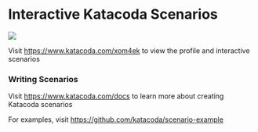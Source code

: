 # Interactive Katacoda Scenarios

[![](http://shields.katacoda.com/katacoda/xom4ek/count.svg)](https://www.katacoda.com/xom4ek "Get your profile on Katacoda.com")

Visit https://www.katacoda.com/xom4ek to view the profile and interactive scenarios

### Writing Scenarios
Visit https://www.katacoda.com/docs to learn more about creating Katacoda scenarios

For examples, visit https://github.com/katacoda/scenario-example
